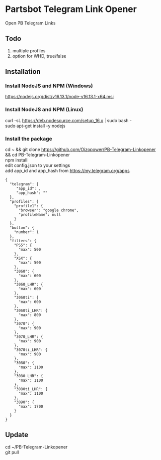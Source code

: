 # Partsbot Telegram Link Opener
Open PB Telegram Links

## Todo
1. multiple profiles
2. option for WHD, true/false

## Installation

### Install NodeJS and NPM (Windows)
https://nodejs.org/dist/v16.13.1/node-v16.13.1-x64.msi

### Install NodeJS and NPM (Linux)
curl -sL https://deb.nodesource.com/setup_16.x | sudo bash -  
sudo apt-get install -y nodejs  
  
### Install the package  
cd ~ && git clone https://github.com/Oizopower/PB-Telegram-Linkopener && cd PB-Telegram-Linkopener  
npm install  
edit config.json to your settings  
add app_id and app_hash from https://my.telegram.org/apps 

```
{
  "telegram": {
     "app_id": ,
     "app_hash": ""
  },
  "profiles": {
    "profile1": {
      "browser": "google chrome",
      "profileName": null
    }
  },
  "button": {
    "number": 1
  },
  "filters": {
    "PS5": {
      "max": 500
    },
    "XSX": {
      "max": 500
    },
    "3060": {
      "max": 600
    },
    "3060_LHR": {
      "max": 600
    },
    "3060ti": {
      "max": 600
    },
    "3060ti_LHR": {
      "max": 800
    },
    "3070": {
      "max": 900
    },
    "3070_LHR": {
      "max": 900
    },
    "3070ti_LHR": {
      "max": 900
    },
    "3080": {
      "max": 1100
    },
    "3080_LHR": {
      "max": 1100
    },
    "3080ti_LHR": {
      "max": 1100
    },
    "3090": {
      "max": 1700
    }
  }
}
```

## Update
cd ~/PB-Telegram-Linkopener  
git pull  
